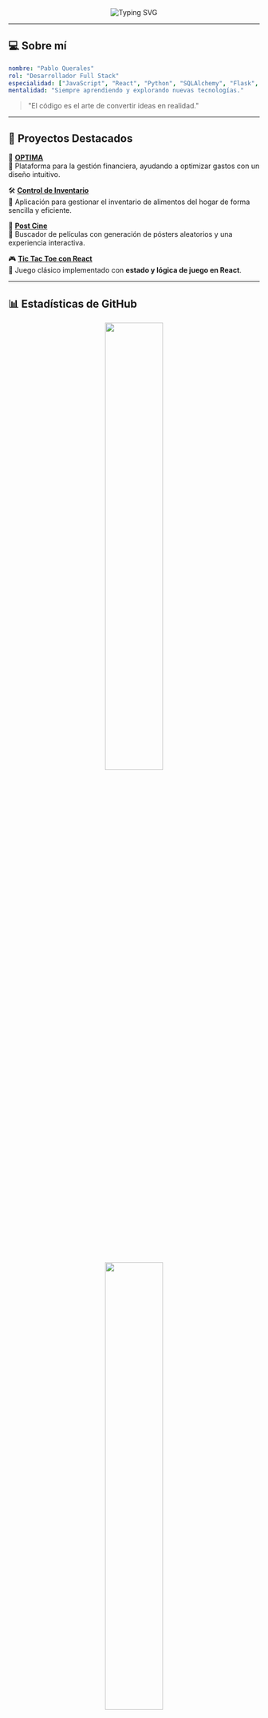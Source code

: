 <div align="center">
  <img src="https://readme-typing-svg.demolab.com?font=Fira+Code&size=28&duration=1000&pause=500&color=D4A017&center=true&vCenter=true&multiline=true&repeat=false&random=false&width=1000&height=120&lines=>_Soy+Pablo+Querales;>_Full+Stack+Developer" alt="Typing SVG" />
</div>

---

## 💻 Sobre mí

```yaml
nombre: "Pablo Querales"
rol: "Desarrollador Full Stack"
especialidad: ["JavaScript", "React", "Python", "SQLAlchemy", "Flask", "Postgres"]
mentalidad: "Siempre aprendiendo y explorando nuevas tecnologías."
```

> "El código es el arte de convertir ideas en realidad."

---

## 🎯 Proyectos Destacados

🌟 **[OPTIMA](https://github.com/PabloQuerales/OPTIMA)**  
📌 Plataforma para la gestión financiera, ayudando a optimizar gastos con un diseño intuitivo.

🛠️ **[Control de Inventario](https://github.com/PabloQuerales/inventario-almacen-front-back)**  
📌 Aplicación para gestionar el inventario de alimentos del hogar de forma sencilla y eficiente.

🎥 **[Post Cine](https://github.com/PabloQuerales/buscador-de-pel-culas-con-react)**  
📌 Buscador de películas con generación de pósters aleatorios y una experiencia interactiva.


🎮 **[Tic Tac Toe con React](https://github.com/PabloQuerales/TicTacToe-with-React)**  
📌 Juego clásico implementado con **estado y lógica de juego en React**.

---

## 📊 Estadísticas de GitHub

<p align="center">
  <img width="48%" src="https://github-readme-stats.vercel.app/api?username=PabloQuerales&show_icons=true&theme=monokai" />
</p>

<p align="center">
  <img width="48%" src="https://github-readme-stats.vercel.app/api/top-langs/?username=PabloQuerales&layout=compact&theme=monokai" />
</p>

---

## 🛠️ Tecnologías y Herramientas

<div align="center">
  <img src="https://skillicons.dev/icons?i=html,css,js,react,python,flask,postgresql,git,github,vscode" />
</div>

---

## 📞 Conéctate conmigo

Si te interesa la tecnología, el desarrollo web o simplemente intercambiar ideas, aquí me puedes encontrar:

📧 **Email:** [pabloquerales20@gmail.com](mailto:pabloquerales20@gmail.com)  
🏢 **LinkedIn:** [linkedin.com/in/pablo-querales](https://www.linkedin.com/in/pablo-querales)  
👨‍💻 **GitHub:** [github.com/PabloQuerales](https://github.com/PabloQuerales)

💡 Siempre abierto a conversaciones sobre tecnología y desarrollo de software.
